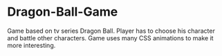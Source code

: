 # Dragon-Ball-Game
Game based on tv series Dragon Ball. Player has to choose his character and battle other characters.
Game uses many CSS animations to make it more interesting.
